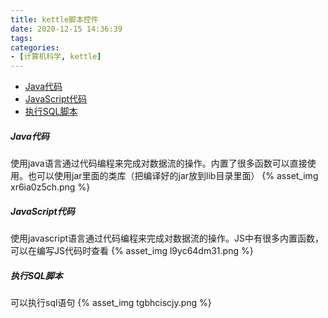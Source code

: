 ```yaml
---
title: kettle脚本控件
date: 2020-12-15 14:36:39
tags:
categories:
- [计算机科学, kettle]
---
```


- [Java代码](#Java代码)
- [JavaScript代码](#JavaScript代码)
- [执行SQL脚本](#执行SQL脚本)

##### Java代码
使用java语言通过代码编程来完成对数据流的操作。内置了很多函数可以直接使用。也可以使用jar里面的类库（把编译好的jar放到lib目录里面）
{% asset_img xr6ia0z5ch.png %}

##### JavaScript代码
使用javascript语言通过代码编程来完成对数据流的操作。JS中有很多内置函数，可以在编写JS代码时查看
{% asset_img l9yc64dm31.png %}

##### 执行SQL脚本
可以执行sql语句
{% asset_img tgbhciscjy.png %}


